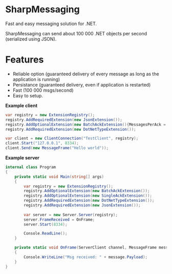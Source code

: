 SharpMessaging
==============

Fast and easy messaging solution for .NET.

SharpMessaging can send about 100 000 .NET objects per second (serialized using JSON).

# Features

* Reliable option (guaranteed delivery of every message as long as the application is running)
* Persistance (guaranteed delivery, even if application is restarted)
* Fast (100 000 msgs/second)
* Easy to setup.


**Example client**

```csharp
var registry = new ExtensionRegistry();
registry.AddRequiredExtension(new JsonExtension());
registry.AddOptionalExtension(new BatchAckExtension(){MessagesPerAck = 100});
registry.AddRequiredExtension(new DotNetTypeExtension());

var client = new ClientConnection("TestClient", registry);
client.Start("127.0.0.1", 8334);
client.Send(new MessageFrame("Hello world"));
```

**Example server**

```csharp
internal class Program
{
	private static void Main(string[] args)
	{
		var registry = new ExtensionRegistry();
		registry.AddOptionalExtension(new BatchAckExtension());
		registry.AddOptionalExtension(new SingleAckExtension());
		registry.AddRequiredExtension(new DotNetTypeExtension());
		registry.AddRequiredExtension(new JsonExtension());
		
		var server = new Server.Server(registry);
		server.FrameReceived = OnFrame;
		server.Start(8334);

		Console.ReadLine();
	}

	private static void OnFrame(ServerClient channel, MessageFrame message)
	{
		Console.WriteLine("Msg received: " + message.Payload);
	}
}
```
